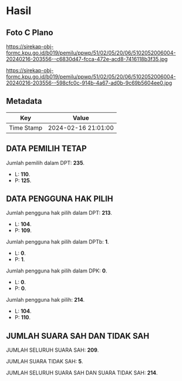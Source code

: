 # Hasil

## Foto C Plano

https://sirekap-obj-formc.kpu.go.id/b019/pemilu/ppwp/51/02/05/20/06/5102052006004-20240216-203556--c6830d47-fcca-472e-acd8-7416118b3f35.jpg

https://sirekap-obj-formc.kpu.go.id/b019/pemilu/ppwp/51/02/05/20/06/5102052006004-20240216-203556--598cfc0c-914b-4a67-ad0b-9c69b5604ee0.jpg


## Metadata

| Key        | Value               |
| ---------- | ------------------- |
| Time Stamp | 2024-02-16 21:01:00 |


## DATA PEMILIH TETAP

Jumlah pemilih dalam DPT: **235**.
 * L: **110**.
 * P: **125**.

## DATA PENGGUNA HAK PILIH

Jumlah pengguna hak pilih dalam DPT: **213**.
 * L: **104**.
 * P: **109**.

Jumlah pengguna hak pilih dalam DPTb: **1**.
 * L: **0**.
 * P: **1**.

Jumlah pengguna hak pilih dalam DPK: **0**.
 * L: **0**.
 * P: **0**.

Jumlah pengguna hak pilih: **214**.
 * L: **104**.
 * P: **110**.

## JUMLAH SUARA SAH DAN TIDAK SAH

JUMLAH SELURUH SUARA SAH: **209**.

JUMLAH SUARA TIDAK SAH: **5**.

JUMLAH SELURUH SUARA SAH DAN SUARA TIDAK SAH: **214**.


